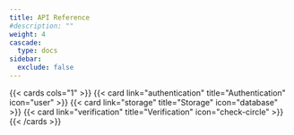```yaml
---
title: API Reference
#description: ""
weight: 4
cascade:
  type: docs
sidebar:
  exclude: false
---
```


{{< cards cols="1" >}}
  {{< card link="authentication" title="Authentication" icon="user" >}}
  {{< card link="storage" title="Storage" icon="database" >}}
  {{< card link="verification" title="Verification" icon="check-circle" >}}
{{< /cards >}}